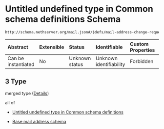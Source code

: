 # Untitled undefined type in Common schema definitions Schema

```txt
http://schema.nethserver.org/mail.json#/$defs/mail-address-change-request/oneOf/3
```



| Abstract            | Extensible | Status         | Identifiable            | Custom Properties | Additional Properties | Access Restrictions | Defined In                                      |
| :------------------ | :--------- | :------------- | :---------------------- | :---------------- | :-------------------- | :------------------ | :---------------------------------------------- |
| Can be instantiated | No         | Unknown status | Unknown identifiability | Forbidden         | Allowed               | none                | [mail.json\*](mail.json "open original schema") |

## 3 Type

merged type ([Details](mail-defs-mail-address-change-request-oneof-3.md))

all of

*   [Untitled undefined type in Common schema definitions](mail-defs-mail-address-change-request-oneof-3-allof-0.md "check type definition")

*   [Base mail address schema](mail-defs-base-mail-address-schema.md "check type definition")
